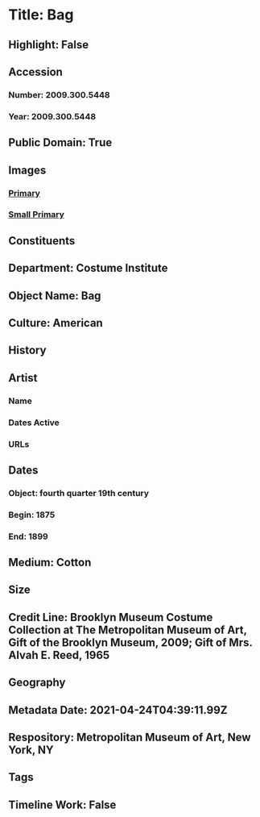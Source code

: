 # Title: Bag
## Highlight: False
## Accession
### Number: 2009.300.5448
### Year: 2009.300.5448
## Public Domain: True
## Images
### [Primary](https://images.metmuseum.org/CRDImages/ci/original/65.273.34_CP1.jpg)
### [Small Primary](https://images.metmuseum.org/CRDImages/ci/web-large/65.273.34_CP1.jpg)
## Constituents
## Department: Costume Institute
## Object Name: Bag
## Culture: American
## History
## Artist
### Name
### Dates Active
### URLs
## Dates
### Object: fourth quarter 19th century
### Begin: 1875
### End: 1899
## Medium: Cotton
## Size
## Credit Line: Brooklyn Museum Costume Collection at The Metropolitan Museum of Art, Gift of the Brooklyn Museum, 2009; Gift of Mrs. Alvah E. Reed, 1965
## Geography
## Metadata Date: 2021-04-24T04:39:11.99Z
## Respository: Metropolitan Museum of Art, New York, NY
## Tags
## Timeline Work: False